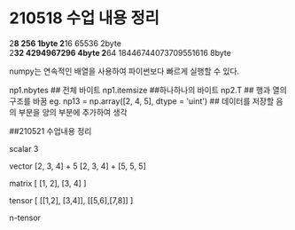 # 210518 수업 내용 정리

2**8    256                     1byte
2**16   65536                   2byte	
2**32	  4294967296              4byte
2**64   18446744073709551616	   8byte


numpy는 연속적인 배열을 사용하여 파이썬보다 빠르게 실행할 수 있다.

np1.nbytes   ## 전체 바이트
np1.itemsize  ##하나하나의 바이트 
np2.T  ## 행과 열의 구조를 바꿈
 eg. np13 = np.array([2, 4, 5], dtype = 'uint')  ## 데이터를 저장할  음의 부분을 양의 부분에 추가하여 생각
 
 
 ##210521 수업내용 정리
 
 scalar 3       

vector [2, 3, 4] + 5
  [2, 3, 4] + [5, 5, 5]

matrix [ [1, 2], [3, 4] ]

tensor [ [[1,2], [3,4]], [[5,6],[7,8]] ]

n-tensor
